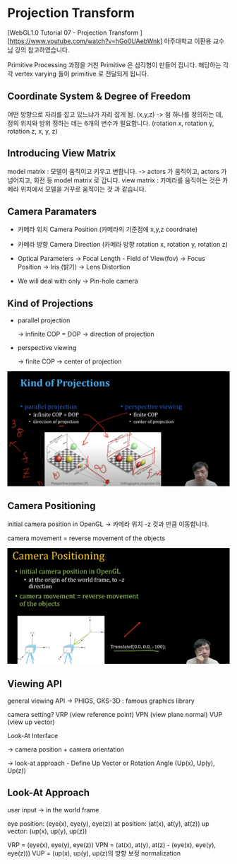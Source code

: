 # Projection Transform 

[WebGL1.0 Tutorial 07 - Projection Transform ][https://www.youtube.com/watch?v=hGo0UAebWnk] 아주대학교 이환용 교수님 강의 참고하였습니다.

Primitive Processing 과정을 거친 Primitive 은 삼각형이 만들어 집니다.
해당하는 각각 vertex varying 들이 primitive 로 전달되게 됩니다.



## Coordinate System & Degree of Freedom 

어떤 방향으로 자리를 잡고 있느냐가 자리 잡게 됨. (x,y,z) 
-> 점 하나를 정의하는 데, 정의 위치와 방위 정하는 데는 6개의 변수가 필요합니다. (rotation x, rotation y, rotation z, x, y, z)


## Introducing View Matrix 

model matrix : 모델이 움직이고 키우고 변합니다. -> actors 가 움직이고, actors 가 넘어지고, 회전 등 model matrix 로 갑니다. 
view matrix : 카메라를 움직이는 것은 카메라 위치에서 모델을 거꾸로 움직이는 것 과 같습니다.


## Camera Paramaters 

- 카메라 위치 Camera Position (카메라의 기준점에 x,y,z coordnate)
- 카메라 방향 Camera Direction (카메라 방향 rotation x, rotation y, rotation z)

- Optical Parameters 
    -> Focal Length - Field of View(fov) 
    -> Focus Position
    -> Iris (밝기)
    -> Lens Distortion  

- We will deal with only 
    -> Pin-hole camera 



## Kind of Projections 

- parallel projection 
  
    -> infinite COP = DOP 
    -> direction of projection 

- perspective viewing 

    -> finite COP 
    -> center of projection 

![이미지1](../image/07/1.png)




## Camera Positioning 

initial camera position in OpenGL 
-> 카메라 위치 -z 것과 만큼 이동합니다. 

camera movement = reverse movement of the objects 

![이미지2](../image/07/2.png)


## Viewing API 

general viewing API 
-> PHIGS, GKS-3D : famous graphics library 

camera setting?
    VRP (view reference point) 
    VPN (view plane normal) 
    VUP (view up vector) 



Look-At Interface 

-> camera position + camera orientation 

-> look-at approach 
    - Define Up Vector or Rotation Angle (Up(x), Up(y), Up(z))


## Look-At Approach 

user input 
    -> in the world frame 

eye position: (eye(x), eye(y), eye(z))
at position: (at(x), at(y), at(z)) 
up vector: (up(x), up(y), up(z)) 

VRP = (eye(x), eye(y), eye(z))
VPN = (at(x), at(y), at(z) - (eye(x), eye(y), eye(z)))
VUP = (up(x), up(y), up(z)의 방향 보정
normalization 

